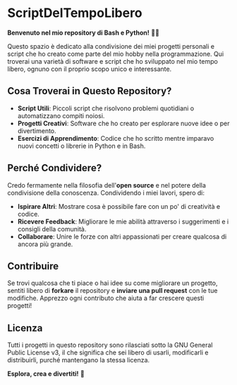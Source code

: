 # ScriptDelTempoLibero 

**Benvenuto nel mio repository di Bash e Python!** 🐍✨

Questo spazio è dedicato alla condivisione dei miei progetti personali e script che ho creato come parte del mio hobby nella programmazione. Qui troverai una varietà di software e script che ho sviluppato nel mio tempo libero, ognuno con il proprio scopo unico e interessante.

## Cosa Troverai in Questo Repository?

- **Script Utili**: Piccoli script che risolvono problemi quotidiani o automatizzano compiti noiosi.
- **Progetti Creativi**: Software che ho creato per esplorare nuove idee o per divertimento.
- **Esercizi di Apprendimento**: Codice che ho scritto mentre imparavo nuovi concetti o librerie in Python e in Bash. 

## Perché Condividere?

Credo fermamente nella filosofia dell'**open source** e nel potere della condivisione della conoscenza. Condividendo i miei lavori, spero di:
- **Ispirare Altri**: Mostrare cosa è possibile fare con un po' di creatività e codice.
- **Ricevere Feedback**: Migliorare le mie abilità attraverso i suggerimenti e i consigli della comunità.
- **Collaborare**: Unire le forze con altri appassionati per creare qualcosa di ancora più grande.

## Contribuire

Se trovi qualcosa che ti piace o hai idee su come migliorare un progetto, sentiti libero di **forkare** il repository e **inviare una pull request** con le tue modifiche. Apprezzo ogni contributo che aiuta a far crescere questi progetti!

## Licenza

Tutti i progetti in questo repository sono rilasciati sotto la GNU General Public License v3, il che significa che sei libero di usarli, modificarli e distribuirli, purché mantengano la stessa licenza.

**Esplora, crea e divertiti!** 🚀
